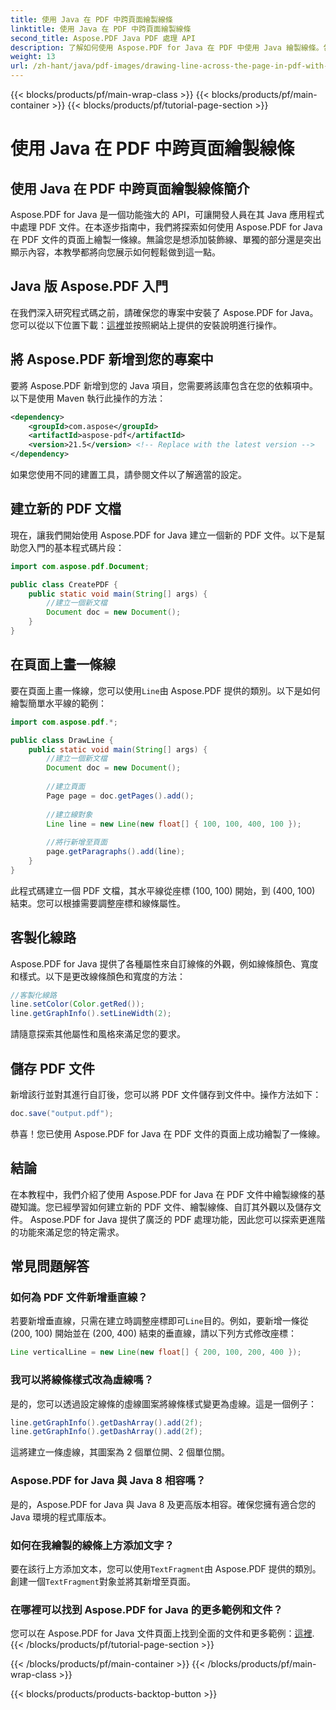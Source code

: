 ```yaml
---
title: 使用 Java 在 PDF 中跨頁面繪製線條
linktitle: 使用 Java 在 PDF 中跨頁面繪製線條
second_title: Aspose.PDF Java PDF 處理 API
description: 了解如何使用 Aspose.PDF for Java 在 PDF 中使用 Java 繪製線條。包含 PDF 線條繪製原始程式碼的逐步指南。
weight: 13
url: /zh-hant/java/pdf-images/drawing-line-across-the-page-in-pdf-with-java/
---
```


{{< blocks/products/pf/main-wrap-class >}}
{{< blocks/products/pf/main-container >}}
{{< blocks/products/pf/tutorial-page-section >}}

# 使用 Java 在 PDF 中跨頁面繪製線條


## 使用 Java 在 PDF 中跨頁面繪製線條簡介

Aspose.PDF for Java 是一個功能強大的 API，可讓開發人員在其 Java 應用程式中處理 PDF 文件。在本逐步指南中，我們將探索如何使用 Aspose.PDF for Java 在 PDF 文件的頁面上繪製一條線。無論您是想添加裝飾線、單獨的部分還是突出顯示內容，本教學都將向您展示如何輕鬆做到這一點。

## Java 版 Aspose.PDF 入門

在我們深入研究程式碼之前，請確保您的專案中安裝了 Aspose.PDF for Java。您可以從以下位置下載：[這裡](https://releases.aspose.com/pdf/java/)並按照網站上提供的安裝說明進行操作。

## 將 Aspose.PDF 新增到您的專案中

要將 Aspose.PDF 新增到您的 Java 項目，您需要將該庫包含在您的依賴項中。以下是使用 Maven 執行此操作的方法：

```xml
<dependency>
    <groupId>com.aspose</groupId>
    <artifactId>aspose-pdf</artifactId>
    <version>21.5</version> <!-- Replace with the latest version -->
</dependency>
```

如果您使用不同的建置工具，請參閱文件以了解適當的設定。

## 建立新的 PDF 文檔

現在，讓我們開始使用 Aspose.PDF for Java 建立一個新的 PDF 文件。以下是幫助您入門的基本程式碼片段：

```java
import com.aspose.pdf.Document;

public class CreatePDF {
    public static void main(String[] args) {
        //建立一個新文檔
        Document doc = new Document();
    }
}
```

## 在頁面上畫一條線

要在頁面上畫一條線，您可以使用`Line`由 Aspose.PDF 提供的類別。以下是如何繪製簡單水平線的範例：

```java
import com.aspose.pdf.*;

public class DrawLine {
    public static void main(String[] args) {
        //建立一個新文檔
        Document doc = new Document();
        
        //建立頁面
        Page page = doc.getPages().add();
        
        //建立線對象
        Line line = new Line(new float[] { 100, 100, 400, 100 });
        
        //將行新增至頁面
        page.getParagraphs().add(line);
    }
}
```

此程式碼建立一個 PDF 文檔，其水平線從座標 (100, 100) 開始，到 (400, 100) 結束。您可以根據需要調整座標和線條屬性。

## 客製化線路

Aspose.PDF for Java 提供了各種屬性來自訂線條的外觀，例如線條顏色、寬度和樣式。以下是更改線條顏色和寬度的方法：

```java
//客製化線路
line.setColor(Color.getRed());
line.getGraphInfo().setLineWidth(2);
```

請隨意探索其他屬性和風格來滿足您的要求。

## 儲存 PDF 文件

新增該行並對其進行自訂後，您可以將 PDF 文件儲存到文件中。操作方法如下：

```java
doc.save("output.pdf");
```

恭喜！您已使用 Aspose.PDF for Java 在 PDF 文件的頁面上成功繪製了一條線。

## 結論

在本教程中，我們介紹了使用 Aspose.PDF for Java 在 PDF 文件中繪製線條的基礎知識。您已經學習如何建立新的 PDF 文件、繪製線條、自訂其外觀以及儲存文件。 Aspose.PDF for Java 提供了廣泛的 PDF 處理功能，因此您可以探索更進階的功能來滿足您的特定需求。

## 常見問題解答

### 如何為 PDF 文件新增垂直線？

若要新增垂直線，只需在建立時調整座標即可`Line`目的。例如，要新增一條從 (200, 100) 開始並在 (200, 400) 結束的垂直線，請以下列方式修改座標：

```java
Line verticalLine = new Line(new float[] { 200, 100, 200, 400 });
```

### 我可以將線條樣式改為虛線嗎？

是的，您可以透過設定線條的虛線圖案將線條樣式變更為虛線。這是一個例子：

```java
line.getGraphInfo().getDashArray().add(2f);
line.getGraphInfo().getDashArray().add(2f);
```

這將建立一條虛線，其圖案為 2 個單位開、2 個單位關。

### Aspose.PDF for Java 與 Java 8 相容嗎？

是的，Aspose.PDF for Java 與 Java 8 及更高版本相容。確保您擁有適合您的 Java 環境的程式庫版本。

### 如何在我繪製的線條上方添加文字？

要在該行上方添加文本，您可以使用`TextFragment`由 Aspose.PDF 提供的類別。創建一個`TextFragment`對象並將其新增至頁面。

### 在哪裡可以找到 Aspose.PDF for Java 的更多範例和文件？

您可以在 Aspose.PDF for Java 文件頁面上找到全面的文件和更多範例：[這裡](https://reference.aspose.com/pdf/java/).
{{< /blocks/products/pf/tutorial-page-section >}}

{{< /blocks/products/pf/main-container >}}
{{< /blocks/products/pf/main-wrap-class >}}

{{< blocks/products/products-backtop-button >}}
